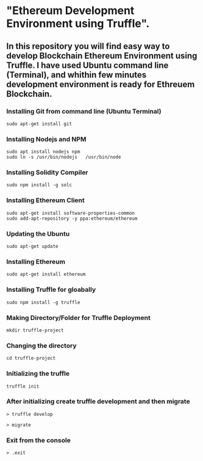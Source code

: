 
#	__"Ethereum Development Environment using Truffle".__

## In this repository you will find easy way to develop Blockchain Ethereum Environment using Truffle. I have used Ubuntu command line (Terminal), and whithin few minutes development environment is ready for Ethreuem Blockchain.

### Installing Git from command line (Ubuntu Terminal)
	sudo apt-get install git

### Installing Nodejs and NPM
	sudo apt install nodejs npm
	sudo ln -s /usr/bin/nodejs   /usr/bin/node

### Installing Solidity Compiler
	sudo npm install -g solc

### Installing Ethereum Client
	sudo apt-get install software-properties-common
	sudo add-apt-repository -y ppa:ethereum/ethereum

### Updating the Ubuntu
	sudo apt-get update

### Installing Ethereum
	sudo apt-get install ethereum

### Installing Truffle for gloabally
	sudo npm install -g truffle

### Making Directory/Folder for Truffle Deployment
	mkdir truffle-project

### Changing the directory
	cd truffle-project

### Initializing the truffle
	truffle init

### After initializing create truffle development and then migrate
	> truffle develop

	> migrate

### Exit from the console
	> .exit
